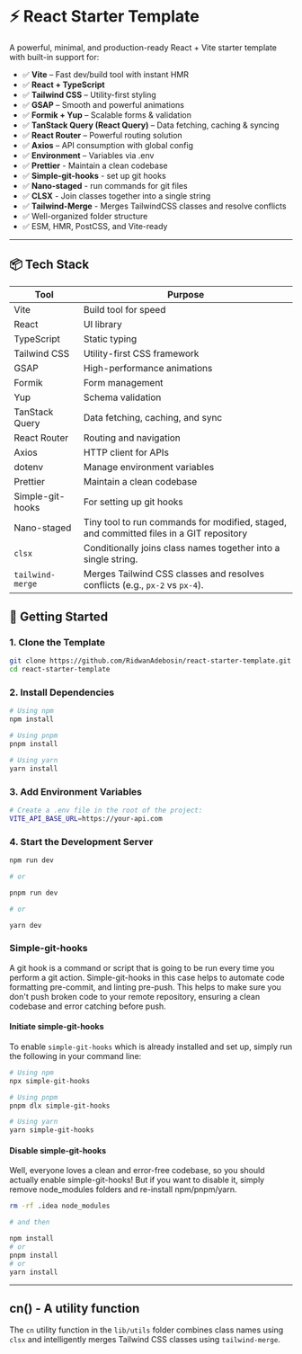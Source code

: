 # ⚡ React Starter Template

A powerful, minimal, and production-ready React + Vite starter template with built-in support for:

- ✅ **Vite** – Fast dev/build tool with instant HMR
- ✅ **React + TypeScript**
- ✅ **Tailwind CSS** – Utility-first styling
- ✅ **GSAP** – Smooth and powerful animations
- ✅ **Formik + Yup** – Scalable forms & validation
- ✅ **TanStack Query (React Query)** – Data fetching, caching & syncing
- ✅ **React Router** – Powerful routing solution
- ✅ **Axios** – API consumption with global config
- ✅ **Environment** – Variables via .env
- ✅ **Prettier** - Maintain a clean codebase
- ✅ **Simple-git-hooks** - set up git hooks
- ✅ **Nano-staged** - run commands for git files
- ✅ **CLSX** - Join classes together into a single string
- ✅ **Tailwind-Merge** - Merges TailwindCSS classes and resolve conflicts
- ✅ Well-organized folder structure
- ✅ ESM, HMR, PostCSS, and Vite-ready

---

## 📦 Tech Stack

| Tool             | Purpose                                                                                 |
| ---------------- | --------------------------------------------------------------------------------------- |
| Vite             | Build tool for speed                                                                    |
| React            | UI library                                                                              |
| TypeScript       | Static typing                                                                           |
| Tailwind CSS     | Utility-first CSS framework                                                             |
| GSAP             | High-performance animations                                                             |
| Formik           | Form management                                                                         |
| Yup              | Schema validation                                                                       |
| TanStack Query   | Data fetching, caching, and sync                                                        |
| React Router     | Routing and navigation                                                                  |
| Axios            | HTTP client for APIs                                                                    |
| dotenv           | Manage environment variables                                                            |
| Prettier         | Maintain a clean codebase                                                               |
| Simple-git-hooks | For setting up git hooks                                                                |
| Nano-staged      | Tiny tool to run commands for modified, staged, and committed files in a GIT repository |
| `clsx`           | Conditionally joins class names together into a single string.                          |
| `tailwind-merge` | Merges Tailwind CSS classes and resolves conflicts (e.g., `px-2` vs `px-4`).            |

## 🚀 Getting Started

### 1. Clone the Template

```bash
git clone https://github.com/RidwanAdebosin/react-starter-template.git
cd react-starter-template
```

### 2. Install Dependencies

```bash
# Using npm
npm install

# Using pnpm
pnpm install

# Using yarn
yarn install
```

### 3. Add Environment Variables

```bash
# Create a .env file in the root of the project:
VITE_API_BASE_URL=https://your-api.com
```

### 4. Start the Development Server

```bash
npm run dev

# or

pnpm run dev

# or

yarn dev
```

### Simple-git-hooks

A git hook is a command or script that is going to be run every time you perform a git action.
Simple-git-hooks in this case helps to automate code formatting pre-commit, and linting pre-push.
This helps to make sure you don't push broken code to your remote repository, ensuring a clean codebase and error catching before push.

#### Initiate simple-git-hooks

To enable `simple-git-hooks` which is already installed and set up, simply run the following in your command line:

```bash
# Using npm
npx simple-git-hooks

# Using pnpm
pnpm dlx simple-git-hooks

# Using yarn
yarn simple-git-hooks
```

#### Disable simple-git-hooks

Well, everyone loves a clean and error-free codebase, so you should actually enable simple-git-hooks!
But if you want to disable it, simply remove node_modules folders and re-install npm/pnpm/yarn.

```bash
rm -rf .idea node_modules

# and then

npm install
# or
pnpm install
# or
yarn install
```

---

## cn() - A utility function

The `cn` utility function in the `lib/utils` folder combines class names using `clsx` and intelligently merges Tailwind CSS classes using `tailwind-merge`.
